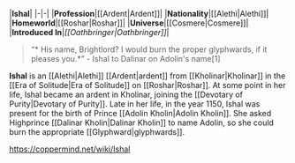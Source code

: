 |**Ishal**|
|-|-|
|**Profession**|[[Ardent\|Ardent]]|
|**Nationality**|[[Alethi\|Alethi]]|
|**Homeworld**|[[Roshar\|Roshar]]|
|**Universe**|[[Cosmere\|Cosmere]]|
|**Introduced In**|*[[Oathbringer\|Oathbringer]]*|

>“* His name, Brightlord? I would burn the proper glyphwards, if it pleases you.*”
\- Ishal to Dalinar on Adolin's name[1]


**Ishal** is an [[Alethi\|Alethi]] [[Ardent\|ardent]] from [[Kholinar\|Kholinar]] in the [[Era of Solitude\|Era of Solitude]] on [[Roshar\|Roshar]].
At some point in her life, Ishal became an ardent in Kholinar, joining the [[Devotary of Purity\|Devotary of Purity]]. Late in her life, in the year 1150, Ishal was present for the birth of Prince [[Adolin Kholin\|Adolin Kholin]]. She asked Highprince [[Dalinar Kholin\|Dalinar Kholin]] to name Adolin, so she could burn the appropriate [[Glyphward\|glyphwards]].



https://coppermind.net/wiki/Ishal